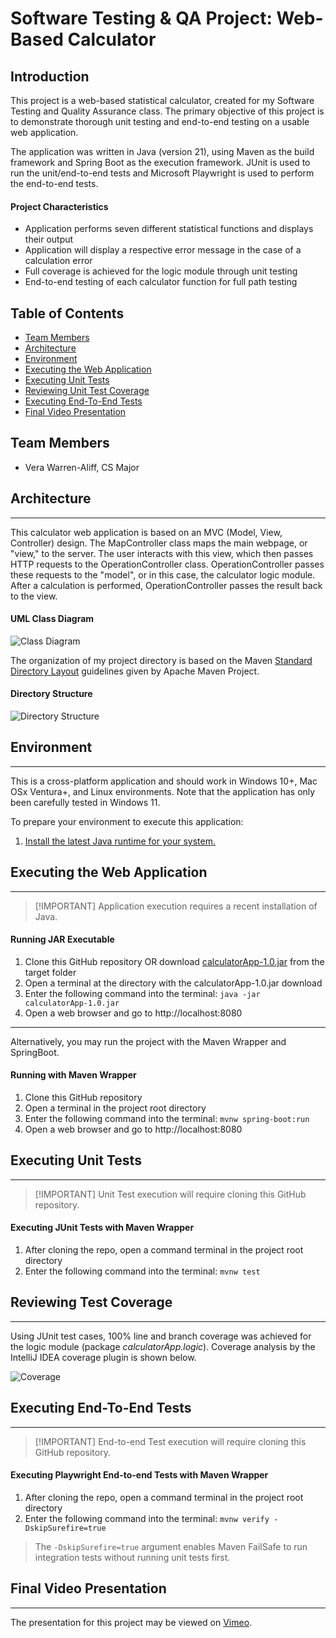 # Software Testing & QA Project: Web-Based Calculator

## Introduction

This project is a web-based statistical calculator, created for my Software Testing and Quality Assurance class.
The primary objective of this project is to demonstrate thorough unit testing and end-to-end testing on a usable web application.

The application was written in Java (version 21), using Maven as the build framework and Spring Boot as the execution framework.
JUnit is used to run the unit/end-to-end tests and Microsoft Playwright is used to perform the end-to-end tests.

#### Project Characteristics
- Application performs seven different statistical functions and displays their output
- Application will display a respective error message in the case of a calculation error
- Full coverage is achieved for the logic module through unit testing
- End-to-end testing of each calculator function for full path testing


## Table of Contents

- [Team Members](#team-members)
- [Architecture](#architecture)
- [Environment](#environment)
- [Executing the Web Application](#executing-the-web-application)
- [Executing Unit Tests](#executing-unit-tests)
- [Reviewing Unit Test Coverage](#reviewing-unit-test-coverage)
- [Executing End-To-End Tests](#executing-end-to-end-tests)
- [Final Video Presentation](#final-video-presentation)

## Team Members

- Vera Warren-Aliff, CS Major


## Architecture

-----

This calculator web application is based on an MVC (Model, View, Controller) design.
The MapController class maps the main webpage, or "view," to the server.
The user interacts with this view, which then passes HTTP requests to the OperationController class.
OperationController passes these requests to the "model", or in this case, the calculator logic module.
After a calculation is performed, OperationController passes the result back to the view.

#### UML Class Diagram
![Class Diagram](assets/ClassDiagram.png)

The organization of my project directory is based on the Maven [Standard Directory Layout]((https://maven.apache.org/guides/introduction/introduction-to-the-standard-directory-layout.html)) guidelines given by Apache Maven Project.

#### Directory Structure
![Directory Structure](assets/Directory.png)


## Environment

-----

This is a cross-platform application and should work in Windows 10+, Mac OSx Ventura+, and Linux environments.
Note that the application has only been carefully tested in Windows 11.

To prepare your environment to execute this application:
1. [Install the latest Java runtime for your system.](https://www.java.com/en/download/manual.jsp)


## Executing the Web Application

-----

>  [!IMPORTANT]
> Application execution requires a recent installation of Java.

#### Running JAR Executable
1. Clone this GitHub repository OR download [calculatorApp-1.0.jar](target/calculatorApp-1.0.jar) from the target folder
2. Open a terminal at the directory with the calculatorApp-1.0.jar download
3. Enter the following command into the terminal:
`java -jar calculatorApp-1.0.jar`
4. Open a web browser and go to http://localhost:8080

-----

Alternatively, you may run the project with the Maven Wrapper and SpringBoot.

#### Running with Maven Wrapper
1. Clone this GitHub repository
2. Open a terminal in the project root directory
3. Enter the following command into the terminal:
`mvnw spring-boot:run` 
4. Open a web browser and go to http://localhost:8080


## Executing Unit Tests

-----

>  [!IMPORTANT]
> Unit Test execution will require cloning this GitHub repository.

#### Executing JUnit Tests with Maven Wrapper
1. After cloning the repo, open a command terminal in the project root directory
2. Enter the following command into the terminal: `mvnw test`

## Reviewing Test Coverage

-----

Using JUnit test cases, 100% line and branch coverage was achieved for the logic module (package *calculatorApp.logic*).
Coverage analysis by the IntelliJ IDEA coverage plugin is shown below.

![Coverage](assets/Coverage.png)


## Executing End-To-End Tests

-----

>  [!IMPORTANT]
> End-to-end Test execution will require cloning this GitHub repository.

#### Executing Playwright End-to-end Tests with Maven Wrapper
1. After cloning the repo, open a command terminal in the project root directory
2. Enter the following command into the terminal: `mvnw verify -DskipSurefire=true`

> The `-DskipSurefire=true` argument enables Maven FailSafe to run integration tests without running unit tests first.


## Final Video Presentation

-----

The presentation for this project may be viewed on [Vimeo](https://vimeo.com/1035858697).
